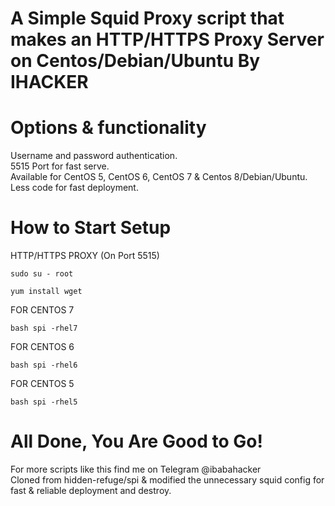# A Simple Squid Proxy script that makes an HTTP/HTTPS Proxy Server on Centos/Debian/Ubuntu By IHACKER

# Options & functionality

Username and password authentication.<br />
5515 Port for fast serve.<br />
Available for CentOS 5, CentOS 6, CentOS 7 & Centos 8/Debian/Ubuntu.<br />
Less code for fast deployment.<br />


# How to Start Setup

HTTP/HTTPS PROXY (On Port 5515)

```
sudo su - root
```

```
yum install wget
```
FOR CENTOS 7
```
bash spi -rhel7
```
FOR CENTOS 6
```
bash spi -rhel6
```
FOR CENTOS 5
```
bash spi -rhel5
```
# All Done, You Are Good to Go!


For more scripts like this find me on Telegram @ibabahacker<br />
Cloned from hidden-refuge/spi & modified the unnecessary squid config for fast & reliable deployment and destroy.<br />
